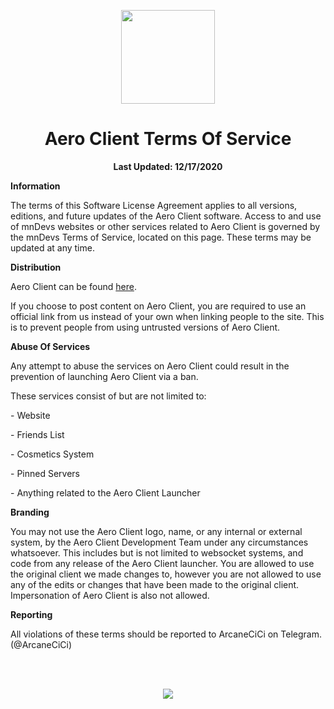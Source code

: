 <!DOCTYPE html>
<html>

<p align="center">
    <img src="https://i.imgur.com/e4Au1VM.png" width="150" height="150"/>
    <h1 align="center">Aero Client Terms Of Service</h1>
    <p align="center">
    <strong>Last Updated: 12/17/2020</strong>
    </p>
</p>

<strong>Information</strong>

<p>The terms of this Software License Agreement applies to all versions, editions, and future updates of the Aero Client software. Access to and use of mnDevs websites or other services related to Aero Client is governed by the mnDevs Terms of Service, located on this page. These terms may be updated at any time.</p>

<strong>Distribution</strong>

<p>Aero Client can be found <a href="http://aeroclient.net">here</a>.</p>
    
<p>If you choose to post content on Aero Client, you are required to use an official link from us instead of your own when linking people to the site. This is to prevent people from using untrusted versions of Aero Client.</p>

<strong>Abuse Of Services</strong>

<p>Any attempt to abuse the services on Aero Client could result in the prevention of launching Aero Client via a ban.</p>
<p>These services consist of but are not limited to:</p>
<p>- Website</p>
<p>- Friends List</p>
<p>- Cosmetics System</p>
<p>- Pinned Servers</p>
<p>- Anything related to the Aero Client Launcher</p>

<strong>Branding</strong>

<p>You may not use the Aero Client logo, name, or any internal or external system, by the Aero Client Development Team under any circumstances whatsoever. This includes but is not limited to websocket systems, and code from any release of the Aero Client launcher. You are allowed to use the original client we made changes to, however you are not allowed to use any of the edits or changes that have been made to the original client. Impersonation of Aero Client is also not allowed.</p>

<strong>Reporting</strong>

<p>All violations of these terms should be reported to ArcaneCiCi on Telegram. (@ArcaneCiCi)</p>
<br>
<br>
<p align="center">
    <a href="https://github.com/Aero-Client/Privacy-Policy">
    <img src="https://raw.githubusercontent.com/Aero-Client/Aero-Client.github.io/master/button.png">
    </a>
</p>
</html>
